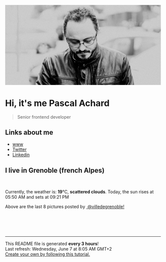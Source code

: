 ![Pascal Achard](./images/photo-pascal-achard.jpg)
# Hi, it's me Pascal Achard
> Senior frontend developer

## Links about me
- [www](https://www.pascal-achard.com)
- [Twitter](https://twitter.com/botmaster)
- [Linkedin](http://www.linkedin.com/in/pascal-achard)


## I live in Grenoble (french Alpes)
<img src="https://openweathermap.org/img/wn/03d@2x.png" alt="">

Currently, the weather is: **19**°C, **scattered clouds**.
Today, the sun rises at 05:50 AM and sets at 09:21 PM

Above are the last 8 pictures posted by <a href="https://www.instagram.com/villedegrenoble/" target="_blank"><img alt="" src="https://upload.wikimedia.org/wikipedia/commons/thumb/e/e7/Instagram_logo_2016.svg/1024px-Instagram_logo_2016.svg.png" width="20"/> @villedegrenoble!</a>

<p style="display: flex; flex-wrap: wrap; gap: 20px;">
        <img src="https://cdn1.picuki.com/hosted-by-instagram/q/0exhNuNYnjBcaS3SYdxKjf8AzPRyWgxSZ60STLepjSVmIR1vLHOapZA0mpCl6yRxIwVgFDeSYzxl5YosUFtYCz17P0DcSbSJSz1c56udV+7N0jFk%7C%7CZNik7YyJHIcZHCp9cAuOzjYMTIfQeoEH%7C%7Cbx7a8Koru5A2MGo1zRMrBC0GAG4fy3UPI7mslm3ayEv0PxtpcyKzNe92U1aU86o46X+3QJWPr5PN1gpKZlR7pCicgIrdDgmBq7EHl3Kj4tUQ+RubTOl+1esw7ORSQb%7C%7C2SuFYAaFxU7rGOOk1A0toFzqaqTZY49zt8ZkIH2CmUEXTE86kEon5zgx3PySWaIh2R5jkbxwaW9ZdgknqrgH%7C%7CiWANT%7C%7C3gfvTOb0IbAbDCkXAfbiZVePJcG%7C%7CNo5Wk9YZSKAa8w2QpkCCerPLzxp1WTMd0zXeWw==.jpeg" alt="" width="200"/>
        <img src="https://cdn1.picuki.com/hosted-by-instagram/q/0exhNuNYnjBcaS3SYdxKjf8AzPR0WgxSZ60STLepjSVmIR1vLHOapZA0mpCj4yRwKwVlASuRYzxl5YsuUV1XDT17PkfYQLyPSjxV76qcXe2qvDFg9JRknbgyLHwfZnOs%7C%7C8AtXGWpNWwSDv5PHL%7C%7Clo7gX5v%7C%7CsbCgEpjuSKrVCkGZTjse3TO9%7C%7C2pYf5%7C%7CHSv1izv9QpcmkazXgpdAd4+pvlpDk1VOCtIc17q7VySKNBjNUEvqK%7C%7C1Sa8H2QkaHp%7C%7CECKet8XCkONFui3rSzY57zz2F%7C%7CF9EEIdvlqztEslkcE4opWBDKZC7N8A%7C%7CLn4a0dXGWlvqklPv6XslHPaSkGI%7C%7CmIUwGPRn+T8J7gprsigdcy8U%7C%7Cr7zwLDarvXPY9zc3BdN8T3HhKJePi9E+R6soV2Sdlt20ibxR6MIp3W+UZmQjpP3mLfVMJUYarMgpCq8UjDiznTplBrkZns.jpeg" alt="" width="200"/>
        <img src="https://cdn1.picuki.com/hosted-by-instagram/q/0exhNuNYnjBcaS3SYdxKjf8AzPR0WgxSZ60STLepjSVmIR1vLHOapZA0mpCl6yRxIwVgFDeSYzxl5IItUVhVCz17PkHcTLyATT1W56mYVu6gvDdu9JdgnLYwL3QXZXWp%7C%7C8QpUWGpNWwSDv5PHL%7C%7Clo7gX5vrtaSgEpjuSKrVCkGZTjse3TO9%7C%7C2pYf5%7C%7CHSv1izv9QpcmkazXgpdAd4+pvlpDk1VOCtIc17q7VySKNBjNUEvqK%7C%7C1Sa8H2QkaHp%7C%7CECKet8XCkONFui3rSzY57zz2F%7C%7Cl9EEIdvlqztEs1hL8mr7CaN9tC0t8A%7C%7CPXFdGQTGWlvqklPv6XslHPaSUGI%7C%7CmIUwGPRn+T8J7gprsigdcy8U%7C%7CjwxWyNb+jVJawZckw5U+3sC0nRB+ezJsxTsZ5rLu1Lxn+v4SuxboPC1AtQQjpP3mLfVMEjEqvPgpCq8UjDiznTplBrkZns.jpeg" alt="" width="200"/>
        <img src="https://cdn1.picuki.com/hosted-by-instagram/q/0exhNuNYnjBcaS3SYdxKjf8AzPR0Wg9SZ60STLepjSVmIR1vLHOapZA0mpCl6yRxIwVgFDeSYzxl5IwtUFpQDj17OUPXTryKST1U7KqRVOanvDdh8ZZlkL4wLH0aZ36r98cuUGOpNWwSDv5PHL%7C%7Clo79UvOa0LGFq8zCXW%7C%7CdEnGZK55f0Z7F9mt9wuuS4jkja45BsNz5F%7C%7CH8kKl1lpM%7C%7Cb%7C%7C3dYEvf0PMd6trV2QaUNh4kG5OKopCu7Lm4rbzMvR2fZhYXCoOELhn7iUDg61FepRoYhOG0mvnyVghoF9IkqhdiDG7w82q4vkIH2bUdBXG9p+kMjxdKyn36dOF+I2WJU0mGKzoKwQ%7C%7CILiJv1Dqu1WPX92TLGQIb7GpxLb1QLB9fuBFDJcd+1VMdO0IRKQa4ajw2RpF%7C%7CpMo%7C%7C63yxiDTEXhWPbDccn.jpeg" alt="" width="200"/>
        <img src="https://cdn1.picuki.com/hosted-by-instagram/q/0exhNuNYnjBcaS3SYdxKjf8AzPR0Wg9SZ60STLepjSVmIR1vLHOapZA0mpCj4yRwKwVlASuRYzxl5IsiVVtYDz18PkPZT7WKTj5U7qSbUeujvDBn%7C%7CJVml7swL3YZYnSr98YtVGGpNWwSDv5PHL%7C%7Clo7gX5vrobigBpzuMMLVKyQlWotfpUrJy9ZRxt+S4jkja45BsNz5F%7C%7CH8kKl1lpM%7C%7Cb%7C%7C3dYEvf0PMd6trV2QaUNh4kG5OKopCu7Lm4rbzMvR2nZhYXCoOELhn78cWE92WT+dLwSBm0m2X72nDgZ9IkqhdiDG7w82q4vk4H2bUdBXG9p+kMjxdKyn36dOF+I2WJt0Fbwz4enJs0067LWDcO%7C%7CUeTI2nXyOJ%7C%7CUB6JoS3UnJfjfbA%7C%7CrEaewPt1O0IRKQa4ajw6T1l7tMo%7C%7C63yxiDTEXhWPbDccn.jpeg" alt="" width="200"/>
        <img src="https://cdn1.picuki.com/hosted-by-instagram/q/0exhNuNYnjBcaS3SYdxKjf8AzPR0WgxSZ60STLepjSVmIR1vLHOapZA0mpCl6yRxIwVgFDeSYzxl5IgpVl1ZDz18OEHXT7yITT9X6KmbUe7N1zxm95BjkLYyLHUbYX+t9cUkVgmYdSgIGaYDG7uo%7C%7CesJ+fjrcjcFrjOMNbRKmDdttdCwFahlza4lsfe4kx2xu5xncG114WNxahlw5OLUqQUCSKnjMcF6saR5UvoKmMZQpr6gmCG2GGM5b295BTGS9IjOkqg8iyDXdzQspjD2Fu8EIU8hjl246hU5hJwMuq2nFdk1+MZ1lLWaX2tBWmhm+jVBocW+xzTsSUGI%7C%7CgVRwGKOlf7kNPEu+8WgGtKbd%7C%7CH51RbISIWKBe1laV4iK+XyR03bCuyUMe8Jrq1EFshP9n2i0yroTKL16jI3CzAX1WDTX8ogFqTb+6GnzWTZhmCI91c6xZs=.jpeg" alt="" width="200"/>
        <img src="https://cdn1.picuki.com/hosted-by-instagram/q/0exhNuNYnjBcaS3SYdxKjf8AzPR0WgxSZ60STLepjSVmIR1vLHOapZA0mpCl6yRxIwVgFDeSYzxl5I8iWFRTCD1%7C%7CO0zdTLGLRThS7q2dU+vN0TRl8Zdll7c8Ln0YbHCr%7C%7CsAuUgmYdSgIGaYDG7uo%7C%7CesJ+%7C%7CrwbTYNpi2TNLxCyQlWotfpUrJy9ZRzt52U1h+189JldAJZ+jtvdBFundPZlTIeAefzPcBgoK9jC7Eei5JIuqHtnyuxH34+emlsFj3RuYTM2dENhhzrdSFlqjH1AZY1LHMRiVbmtCk15KMFsdfxAd1M4cEWm5HRWCACW2E2hjtfwZftgALsSUGImUBRwT2Ej+b3ffZ79sXPBPW+VNzi3SqYRJ76LIFlZHcdV9WFZlveKcq6KpxomqICT9oW+Wqa1SCtI5zN21V+AWgc12zYLsooEruiyqyb4X7U3zvZ8AZuxw==.jpeg" alt="" width="200"/>
        <img src="https://cdn1.picuki.com/hosted-by-instagram/q/0exhNuNYnjBcaS3SYdxKjf8AzPR0Wg9SZ60STLepjSVmIR1vLHOapZA0mpCl6yRxIwVgFDeSYzxk7YMvUllYCD14OEzWTLWBTjtX6aSRXefN1TZk8pZlnb8xLXIaZXar9MUoVgmYdSgIGaYDG7uo%7C%7CesJ+fjrcjcFrjOMNbRKmDdttdCwFahlza4lsfe4kx2xu5xncG114WNxahlw5OLUqQUCSKnjMcF6saR5UvoKmMZQpr2gmCG2GGM5b295BTGS9IjOkqg8iyDXdzQspjD3Ee8EIU8hjl246iwzuIEbpdWhEaVm+MZ1tobUfzZBWmhm+jVBocW+xzTsSUGI%7C%7CgVRwGKOlf7kNPEu+8WgGtKbcdni5jb4RbWKN6lDf00CON3AcmnLMeX7MONxroZIKOpf8Q+b2AntR4f4zyI3CzAX1WDTWMUiZtnb+6GnzWTZhmCI91c6xZs=.jpeg" alt="" width="200"/>
</p>

------------
<p>This README file is generated <b>every 3 hours</b>!
    <br />Last refresh: Wednesday, June 7 at 8:05 AM GMT+2
    <br /><a href="https://medium.com/@th.guibert/how-to-create-a-self-updating-readme-md-for-your-github-profile-f8b05744ca91">Create your own by following this tutorial.</a>
</p>
<p><a href="https://github.com/botmaster/botmaster/actions/workflows/main.yaml"><img alt="" src="https://github.com/botmaster/botmaster/actions/workflows/main.yaml/badge.svg" /></a></p>

